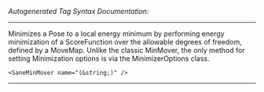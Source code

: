 _Autogenerated Tag Syntax Documentation:_

---
Minimizes a Pose to a local energy minimum by performing energy minimization of a ScoreFunction over the allowable degrees of freedom, defined by a MoveMap. Unlike the classic MinMover, the only method for setting Minimization options is via the MinimizerOptions class.

```
<SaneMinMover name="(&string;)" />
```



---
